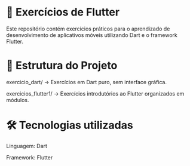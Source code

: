 # 📱 Exercícios de Flutter
Este repositório contém exercícios práticos para o aprendizado de desenvolvimento de aplicativos móveis utilizando Dart e o framework Flutter.

# 📂 Estrutura do Projeto
exercicio_dart/ → Exercícios em Dart puro, sem interface gráfica.

exercicios_flutter1/ → Exercícios introdutórios ao Flutter organizados em módulos.

# 🛠️ Tecnologias utilizadas
Linguagem: Dart

Framework: Flutter
